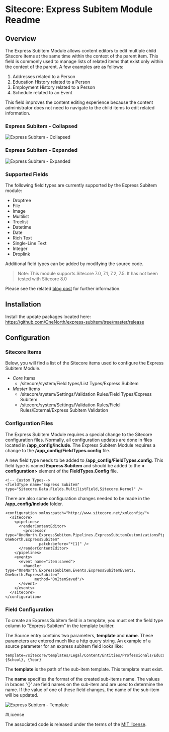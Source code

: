 
# Sitecore: Express Subitem Module Readme

## Overview

The Express Subitem Module allows content editors to edit multiple child Sitecore items at the same time within the context of the parent item. This field is commonly used to manage lists of related items that exist only within the context of the parent.  A few examples are as follows:

 1. Addresses related to a Person
 2. Education History related to a Person
 3. Employment History related to a Person
 3. Schedule related to an Event

This field improves the content editing experience because the content administrator does not need to navigate to the child items to edit related information.

### Express Subitem - Collapsed
![Express Subitem - Collapsed](https://raw.github.com/onenorth/express-subitem/master/img/ExpressSubitemCollapsed.jpg)

### Express Subitem - Expanded
![Express Subitem - Expanded](https://raw.github.com/onenorth/express-subitem/master/img/ExpressSubitemExpanded.jpg)

### Supported Fields

The following field types are currently supported by the Express Subitem module:

 - Droptree
 - File
 - Image
 - Multilist
 - Treelist
 - Datetime
 - Date
 - Rich Text
 - Single-Line Text
 - Integer
 - Droplink

Additional field types can be added by modifying the source code.

> Note: This module supports Sitecore 7.0, 7.1, 7.2, 7.5.  It has not been tested with Sitecore 8.0

Please see the related [blog post](http://www.onenorth.com/blog/post/sitecore-express-subitem-module) for further information.

## Installation

Install the update packages located here: https://github.com/OneNorth/express-subitem/tree/master/release

## Configuration

### Sitecore Items

Below, you will find a list of the Sitecore items used to configure the Express Subitem Module.

 - *Core* Items
	 - /sitecore/system/Field types/List Types/Express Subitem
 - *Master* Items
	 - /sitecore/system/Settings/Validation Rules/Field Types/Express Subitem
	 - /sitecore/system/Settings/Validation Rules/Field Rules/External/Express Subitem Validation

### Configuration Files

The Express Subitem Module requires a special change to the Sitecore configuration files. Normally, all configuration updates are done in files located in **/app_config/include**. The Express Subitem Module requires a change to the **/app_config/FieldTypes.config** file.

A new field type needs to be added to **/app_config/FieldTypes.config**. This field type is named **Express Subitem** and should be added to the **< configuration>** element of the **FieldTypes.Config** file.

    <!-- Custom Types-->
    <fieldType name="Express Subitem" type="Sitecore.Data.Fields.MultilistField,Sitecore.Kernel" />

There are also some configuration changes needed to be made in the **/app_config/include** folder.

    <configuration xmlns:patch="http://www.sitecore.net/xmlconfig/">
      <sitecore>
        <pipelines>
          <renderContentEditor>
            <processor type="OneNorth.ExpressSubitem.Pipelines.ExpressSubitemCustomizationsPipeline, OneNorth.ExpressSubitem"
                   patch:before="*[1]" />
          </renderContentEditor>
        </pipelines>
        <events>
          <event name="item:saved">
            <handler type="OneNorth.ExpressSubitem.Events.ExpressSubitemEvents, OneNorth.ExpressSubitem" 
                 method="OnItemSaved"/>
          </event>
        </events>
      </sitecore>
    </configuration>

### Field Configuration

To create an Express Subitem field in a template, you must set the field type column to "Express Subitem" in the template builder. 

The Source entry contains two parameters, **template** and **name**. These parameters are entered much like a http query string. An example of a source parameter for an express subitem field looks like:

    template=/sitecore/templates/Legal/Content/Entities/Professionals/Education&name={School}, {Year}

The **template** is the path of the sub-item template. This template must exist.

The **name** specifies the format of the created sub-items name. The values in braces '{}' are field names on the sub-item and are used to determine the name. If the value of one of these field changes, the name of the sub-item will be updated.

![Express Subitem - Template](https://raw.github.com/onenorth/express-subitem/master/img/ExpressSubitemTemplate.jpg)

#License

The associated code is released under the terms of the [MIT license](http://onenorth.mit-license.org).


